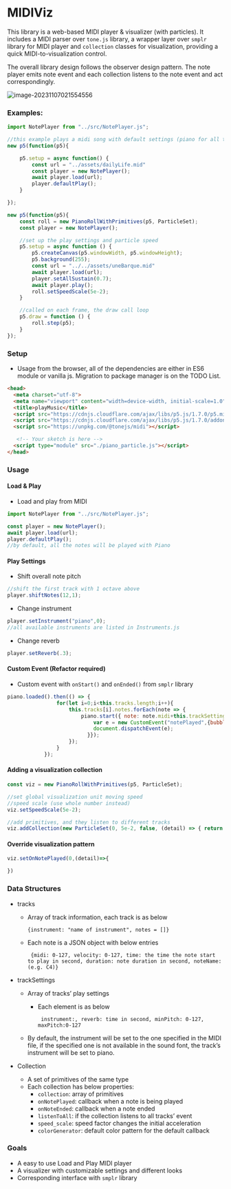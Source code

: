 # MIDIViz

This library is a web-based MIDI player & visualizer (with particles). It includes a MIDI parser over `tone.js` library,  a wrapper layer over `smplr` library for MIDI player and `collection` classes for visualization, providing a quick MIDI-to-visualization control.

The overall library design follows the observer design pattern. The note player emits note event and each collection listens to the note event and act correspondingly.



![image-20231107021554556](https://s2.loli.net/2023/11/07/ROFeCU3uWi9cLY5.png)

### Examples:

```js
import NotePlayer from "../src/NotePlayer.js";

//this example plays a midi song with default settings (piano for all tracks)
new p5(function(p5){

    p5.setup = async function() {
        const url = "../assets/dailyLife.mid"
        const player = new NotePlayer();
        await player.load(url);
        player.defaultPlay();
    }

});
```

```js
new p5(function(p5){
	const roll = new PianoRollWithPrimitives(p5, ParticleSet);
    const player = new NotePlayer();

    //set up the play settings and particle speed
    p5.setup = async function () {
        p5.createCanvas(p5.windowWidth, p5.windowHeight);
        p5.background(255);
        const url = "../../assets/uneBarque.mid"
        await player.load(url);
        player.setAllSustain(0.7);
        await player.play();
        roll.setSpeedScale(5e-2);
    }

    //called on each frame, the draw call loop
    p5.draw = function () {
        roll.step(p5);
    }
});
```



### Setup

* Usage from the browser, all of the dependencies are either in ES6 module or vanilla js. Migration to package manager is on the TODO List.

```html
<head>
  <meta charset="utf-8">
  <meta name="viewport" content="width=device-width, initial-scale=1.0">
  <title>playMusic</title>
  <script src="https://cdnjs.cloudflare.com/ajax/libs/p5.js/1.7.0/p5.min.js"></script>
  <script src="https://cdnjs.cloudflare.com/ajax/libs/p5.js/1.7.0/addons/p5.sound.min.js"></script>
  <script src="https://unpkg.com/@tonejs/midi"></script>

   <!-- Your sketch is here -->
  <script type="module" src="./piano_particle.js"></script>
</head>
```



### Usage

#### Load & Play

* Load and play from MIDI

```js
import NotePlayer from "../src/NotePlayer.js";   

const player = new NotePlayer();
await player.load(url);
player.defaultPlay();
//by default, all the notes will be played with Piano
```



#### Play Settings

* Shift overall note pitch

```js
//shift the first track with 1 octave above
player.shiftNotes(12,1);
```

* Change instrument

```js
player.setInstrument("piano",0);
//all available instruments are listed in Instruments.js
```

* Change reverb

```js
player.setReverb(.3);
```



#### Custom Event (Refactor required)

* Custom event with `onStart()` and `onEnded()` from `smplr` library

```js
piano.loaded().then(() => {
                for(let i=0;i<this.tracks.length;i++){
                    this.tracks[i].notes.forEach(note => {
                        piano.start({ note: note.midi+this.trackSettings[i].shift, velocity: note.velocity, duration: note.duration, time: note.time + now, onStart: () => {
                            var e = new CustomEvent("notePlayed",{bubbles: true, detail:{pitch:note.midi, trackNum:i }});
                            document.dispatchEvent(e);
                          }});
                    });
                }
            });
```



#### Adding a visualization collection

```js
const viz = new PianoRollWithPrimitives(p5, ParticleSet);

//set global visualization unit moving speed
//speed scale (use whole number instead)
viz.setSpeedScale(5e-2);

//add primitives, and they listen to different tracks
viz.addCollection(new ParticleSet(0, 5e-2, false, (detail) => { return [69, 202, 255] }));
```

#### Override visualization pattern

```js
viz.setOnNotePlayed(0,(detail)=>{

})
```



### Data Structures

* tracks

  * Array of track information, each track is as below

    `{instrument: "name of instrument", notes = []}`

  * Each note is a JSON object with below entries

    ` {midi: 0-127, velocity: 0-127, time: the time the note start to play in second, duration: note duration in second, noteName: (e.g. C4)}`

* trackSettings

  * Array of tracks’ play settings

    * Each element is as below

      ` instrument:, reverb: time in second, minPitch: 0-127, maxPitch:0-127`

  * By default, the instrument will be set to the one specified in the MIDI file, if the specified one is not available in the sound font, the track’s instrument will be set to piano.
  
* Collection

  * A set of primitives of the same type
  * Each collection has below properties:
    * `collection`: array of primitives
    * `onNotePlayed`: callback when a note is being played
    * `onNoteEnded`: callback when a note ended
    * `listenToAll`: if the collection listens to all tracks’ event
    * `speed_scale`: speed factor changes the initial acceleration
    * `colorGenerator`: default color pattern for the default callback
  



### Goals

* A easy to use Load and Play MIDI player
* A visualizer with customizable settings and different looks
* Corresponding interface with `smplr` library

#### 
